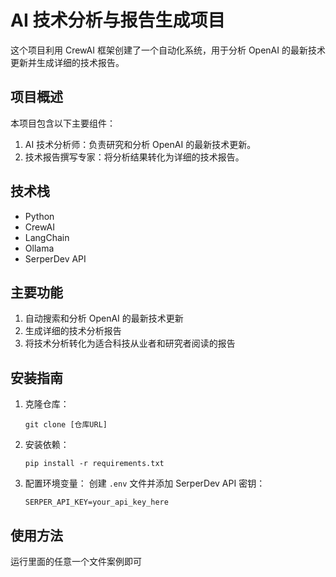 # AI 技术分析与报告生成项目

这个项目利用 CrewAI 框架创建了一个自动化系统，用于分析 OpenAI 的最新技术更新并生成详细的技术报告。

## 项目概述

本项目包含以下主要组件：

1. AI 技术分析师：负责研究和分析 OpenAI 的最新技术更新。
2. 技术报告撰写专家：将分析结果转化为详细的技术报告。

## 技术栈

- Python
- CrewAI
- LangChain
- Ollama
- SerperDev API

## 主要功能

1. 自动搜索和分析 OpenAI 的最新技术更新
2. 生成详细的技术分析报告
3. 将技术分析转化为适合科技从业者和研究者阅读的报告

## 安装指南

1. 克隆仓库：
   ```
   git clone [仓库URL]
   ```

2. 安装依赖：
   ```
   pip install -r requirements.txt
   ```

3. 配置环境变量：
   创建 `.env` 文件并添加 SerperDev API 密钥：
   ```
   SERPER_API_KEY=your_api_key_here
   ```

## 使用方法

运行里面的任意一个文件案例即可

